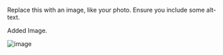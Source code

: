 Replace this with an image, like your photo. Ensure you include some alt-text.

Added Image.

![image](https://user-images.githubusercontent.com/106688361/171649653-3f9838c1-2d99-4de8-abe7-67b3b7caf70a.png)
